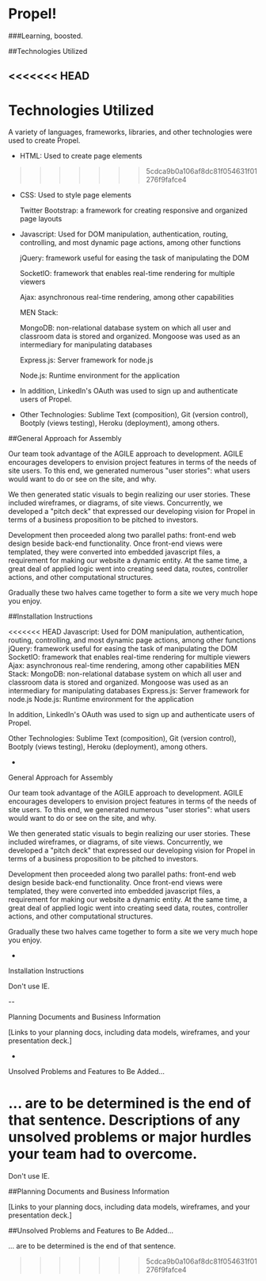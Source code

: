# Propel!
###Learning, boosted.

##Technologies Utilized

<<<<<<< HEAD
---

Technologies Utilized
=======
A variety of languages, frameworks, libraries, and other technologies were used to create Propel. 

* HTML: Used to create page elements
>>>>>>> 5cdca9b0a106af8dc81f054631f01276f9fafce4

* CSS: Used to style page elements

  Twitter Bootstrap: a framework for creating responsive and organized page layouts
* Javascript: Used for DOM manipulation, authentication, routing, controlling, and most dynamic page actions, among other functions

  jQuery: framework useful for easing the task of manipulating the DOM

  SocketIO: framework that enables real-time rendering for multiple viewers

  Ajax: asynchronous real-time rendering, among other capabilities

  MEN Stack:

   MongoDB: non-relational database system on which all user and classroom data is stored and organized. Mongoose was used as an intermediary for manipulating databases

   Express.js: Server framework for node.js

   Node.js: Runtime environment for the application   

* In addition, LinkedIn's OAuth was used to sign up and authenticate users of Propel.
* Other Technologies: Sublime Text (composition), Git (version control), Bootply (views testing), Heroku (deployment), among others.

##General Approach for Assembly

Our team took advantage of the AGILE approach to development. AGILE encourages developers to envision project features in terms of the needs of site users. To this end, we generated numerous "user stories": what users would want to do or see on the site, and why.

We then generated static visuals to begin realizing our user stories. These included wireframes, or diagrams, of site views. Concurrently, we developed a "pitch deck" that expressed our developing vision for Propel in terms of a business proposition to be pitched to investors.

Development then proceeded along two parallel paths: front-end web design beside back-end functionality. Once front-end views were templated, they were converted into embedded javascript files, a requirement for making our website a dynamic entity. At the same time, a great deal of applied logic went into creating seed data, routes, controller actions, and other computational structures.

Gradually these two halves came together to form a site we very much hope you enjoy.

##Installation Instructions

<<<<<<< HEAD
Javascript: Used for DOM manipulation, authentication, routing, controlling, and most dynamic page actions, among other functions
    jQuery: framework useful for easing the task of manipulating the DOM
    SocketIO: framework that enables real-time rendering for multiple viewers
    Ajax: asynchronous real-time rendering, among other capabilities
    MEN Stack:
        MongoDB: non-relational database system on which all user and classroom data is stored and organized. Mongoose was used as an intermediary for manipulating databases
        Express.js: Server framework for node.js
        Node.js: Runtime environment for the application
    
In addition, LinkedIn's OAuth was used to sign up and authenticate users of Propel.

Other Technologies: Sublime Text (composition), Git (version control), Bootply (views testing), Heroku (deployment), among others.

-

General Approach for Assembly

Our team took advantage of the AGILE approach to development. AGILE encourages developers to envision project features in terms of the needs of site users. To this end, we generated numerous "user stories": what users would want to do or see on the site, and why.

We then generated static visuals to begin realizing our user stories. These included wireframes, or diagrams, of site views. Concurrently, we developed a "pitch deck" that expressed our developing vision for Propel in terms of a business proposition to be pitched to investors.

Development then proceeded along two parallel paths: front-end web design beside back-end functionality. Once front-end views were templated, they were converted into embedded javascript files, a requirement for making our website a dynamic entity. At the same time, a great deal of applied logic went into creating seed data, routes, controller actions, and other computational structures.

Gradually these two halves came together to form a site we very much hope you enjoy.

-

Installation Instructions

Don't use IE.

--

Planning Documents and Business Information

[Links to your planning docs, including data models, wireframes, and your presentation deck.]

-

Unsolved Problems and Features to Be Added...

... are to be determined is the end of that sentence.
Descriptions of any unsolved problems or major hurdles your team had to overcome.
=======
Don't use IE.

##Planning Documents and Business Information

[Links to your planning docs, including data models, wireframes, and your presentation deck.]

##Unsolved Problems and Features to Be Added...

... are to be determined is the end of that sentence.
>>>>>>> 5cdca9b0a106af8dc81f054631f01276f9fafce4
